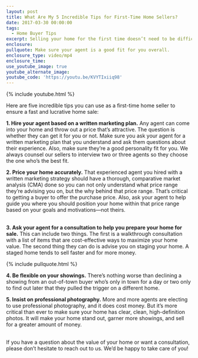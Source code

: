 ```yaml
---
layout: post
title: What Are My 5 Incredible Tips for First-Time Home Sellers?
date: 2017-03-30 00:00:00
tags:
  - Home Buyer Tips
excerpt: Selling your home for the first time doesn’t need to be difficult or stressful. Here are five tips to ensure that your first home sale goes off without a hitch.
enclosure:
pullquote: Make sure your agent is a good fit for you overall.
enclosure_type: video/mp4
enclosure_time:
use_youtube_image: true
youtube_alternate_image:
youtube_code: 'https://youtu.be/KVYTIxiiq98'
---
```



{% include youtube.html %}

Here are five incredible tips you can use as a first-time home seller to ensure a fast and lucrative home sale:

**1. Hire your agent based on a written marketing plan.** Any agent can come into your home and throw out a price that’s attractive. The question is whether they can get it for you or not. Make sure you ask your agent for a written marketing plan that you understand and ask them questions about their experience. Also, make sure they’re a good personality fit for you. We always counsel our sellers to interview two or three agents so they choose the one who’s the best fit.

**2. Price your home accurately.** That experienced agent you hired with a written marketing strategy should have a thorough, comparative market analysis (CMA) done so you can not only understand what price range they’re advising you on, but the why behind that price range. That’s critical to getting a buyer to offer the purchase price. Also, ask your agent to help guide you where you should position your home within that price range based on your goals and motivations—not theirs.

<br>**3. Ask your agent for a consultation to help you prepare your home for sale.** This can include two things. The first is a walkthrough consultation with a list of items that are cost-effective ways to maximize your home value. The second thing they can do is advise you on staging your home. A staged home tends to sell faster and for more money.

{% include pullquote.html %}

**4. Be flexible on your showings.** There’s nothing worse than declining a showing from an out-of-town buyer who’s only in town for a day or two only to find out later that they pulled the trigger on a different home.

**5. Insist on professional photography.** More and more agents are electing to use professional photography, and it does cost money. But it’s more critical than ever to make sure your home has clear, clean, high-definition photos. It will make your home stand out, garner more showings, and sell for a greater amount of money.

<br>If you have a question about the value of your home or want a consultation, please don’t hesitate to reach out to us. We’d be happy to take care of you!